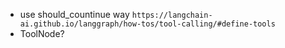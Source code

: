 - use should_countinue way `https://langchain-ai.github.io/langgraph/how-tos/tool-calling/#define-tools`
- ToolNode?